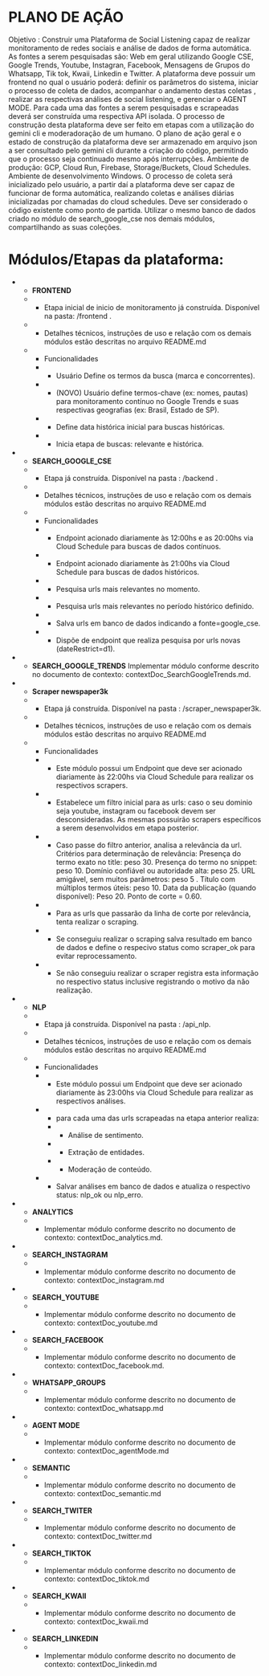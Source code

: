 # PLANO DE AÇÃO

Objetivo : Construir uma Plataforma de Social Listening capaz de realizar monitoramento de redes sociais e análise de dados de forma automática. As fontes a serem pesquisadas são: Web em geral utilizando Google CSE, Google Trends, Youtube, Instagran, Facebook, Mensagens de Grupos do Whatsapp, Tik tok, Kwaii, Linkedin e Twitter. A plataforma deve possuir um frontend no qual o usuário poderá: definir os parâmetros do sistema, iniciar o processo de coleta de dados, acompanhar o andamento destas coletas , realizar as respectivas análises de social listening, e gerenciar o AGENT MODE. Para cada uma das fontes a serem pesquisadas e scrapeadas deverá ser construída uma respectiva API isolada. O processo de construção desta plataforma deve ser feito em etapas com a utilização do gemini cli e moderadoração de um humano. O plano de ação geral e o estado de construção da plataforma deve ser armazenado em arquivo json a ser consultado pelo gemini cli durante a criação do código, permitindo que o processo seja continuado mesmo após interrupções. Ambiente de produção: GCP, Cloud Run, Firebase, Storage/Buckets, Cloud Schedules. Ambiente de desenvolvimento Windows. O processo de coleta será inicializado pelo usuário, a partir daí a plataforma deve ser capaz de funcionar de forma automática, realizando coletas e análises diárias inicializadas por chamadas do cloud schedules. Deve ser considerado o código existente como ponto de partida. Utilizar o mesmo banco de dados criado no módulo de search_google_cse nos demais módulos, compartilhando as suas coleções.

# Módulos/Etapas da plataforma:

* - **FRONTEND** 
  * - Etapa inicial de inicio de monitoramento já construída. Disponível na pasta: /frontend . 
  * - Detalhes técnicos, instruções de uso e relação com os demais módulos estão descritas no arquivo README.md
  * - Funcionalidades
    * - Usuário Define os termos da busca (marca e concorrentes).
    * - (NOVO) Usuário define termos-chave (ex: nomes, pautas) para monitoramento contínuo no Google Trends e suas respectivas geografias (ex: Brasil, Estado de SP).
    * - Define data histórica inicial para buscas históricas.
    * - Inicia etapa de buscas: relevante e histórica.

* - **SEARCH_GOOGLE_CSE** 
  * - Etapa já construída. Disponível na pasta : /backend .
  * - Detalhes técnicos, instruções de uso e relação com os demais módulos estão descritas no arquivo README.md
  * - Funcionalidades
    * - Endpoint acionado diariamente às 12:00hs e as 20:00hs via Cloud Schedule para buscas de dados contínuos.
    * - Endpoint acionado diariamente às 21:00hs via Cloud Schedule para buscas de dados históricos.
    * - Pesquisa urls mais relevantes no momento.
    * - Pesquisa urls mais relevantes no período histórico definido. 
    * - Salva urls em banco de dados indicando a fonte=google_cse.
    * - Dispõe de endpoint que realiza pesquisa por urls novas (dateRestrict=d1). 


* - **SEARCH_GOOGLE_TRENDS** 
Implementar módulo conforme descrito no documento de contexto: contextDoc_SearchGoogleTrends.md.

* - **Scraper newspaper3k** 
  * - Etapa já construída. Disponível na pasta : /scraper_newspaper3k.
  * - Detalhes técnicos, instruções de uso e relação com os demais módulos estão descritas no arquivo README.md
  * - Funcionalidades
    * - Este módulo possui um Endpoint que deve ser acionado diariamente às 22:00hs via Cloud Schedule para realizar os respectivos scrapers.
    * - Estabelece um filtro inicial para as urls: caso o seu dominio seja youtube, instagram ou facebook devem ser desconsideradas. As mesmas  possuirão scrapers específicos a serem desenvolvidos em etapa posterior. 
    * - Caso passe do filtro anterior, analisa a relevância da url. Critérios para determinação de relevância: Presença do termo exato no title: peso 30. Presença do termo no snippet: peso 10. Domínio confiável ou autoridade alta: peso 25. URL amigável, sem muitos parâmetros: peso 5 . Título com múltiplos termos úteis: peso 10. Data da publicação (quando disponível): Peso 20. Ponto de corte = 0.60. 
    * - Para as urls que passarão da linha de corte por relevância, tenta realizar o scraping. 
    * - Se conseguiu realizar o scraping salva resultado em banco de dados e define o respecivo status como scraper_ok para evitar reprocessamento.
    * - Se não conseguiu realizar o scraper registra esta informação no respectivo status inclusive registrando o motivo da não realização.
    
* - **NLP** 
  * - Etapa já construída. Disponível na pasta : /api_nlp.
  * - Detalhes técnicos, instruções de uso e relação com os demais módulos estão descritas no arquivo README.md
  * - Funcionalidades
    * - Este módulo possui um Endpoint que deve ser acionado diariamente às 23:00hs via Cloud Schedule para realizar as respectivos análises.
    * - para cada uma das urls scrapeadas na etapa anterior realiza:
      * - Análise de sentimento.
      * - Extração de entidades.
      * - Moderação de conteúdo.
    * - Salvar análises em banco de dados e atualiza o respectivo status: nlp_ok ou nlp_erro.

* - **ANALYTICS** 
  * - Implementar módulo conforme descrito no documento de contexto: contextDoc_analytics.md.
        
* - **SEARCH_INSTAGRAM** 
  * - Implementar módulo conforme descrito no documento de contexto: contextDoc_instagram.md
  
* - **SEARCH_YOUTUBE** 
  * - Implementar módulo conforme descrito no documento de contexto: contextDoc_youtube.md
  
* - **SEARCH_FACEBOOK** 
  * - Implementar módulo conforme descrito no documento de contexto: contextDoc_facebook.md.
  
* - **WHATSAPP_GROUPS** 
  * - Implementar módulo conforme descrito no documento de contexto: contextDoc_whatsapp.md
 
* - **AGENT MODE**
  * - Implementar módulo conforme descrito no documento de contexto: contextDoc_agentMode.md 

* - **SEMANTIC** 
  * - Implementar módulo conforme descrito no documento de contexto: contextDoc_semantic.md

* - **SEARCH_TWITER** 
  * - Implementar módulo conforme descrito no documento de contexto: contextDoc_twitter.md

* - **SEARCH_TIKTOK** 
  * - Implementar módulo conforme descrito no documento de contexto: contextDoc_tiktok.md

* - **SEARCH_KWAII** 
  * - Implementar módulo conforme descrito no documento de contexto: contextDoc_kwaii.md

* - **SEARCH_LINKEDIN** 
  * - Implementar módulo conforme descrito no documento de contexto: contextDoc_linkedin.md
